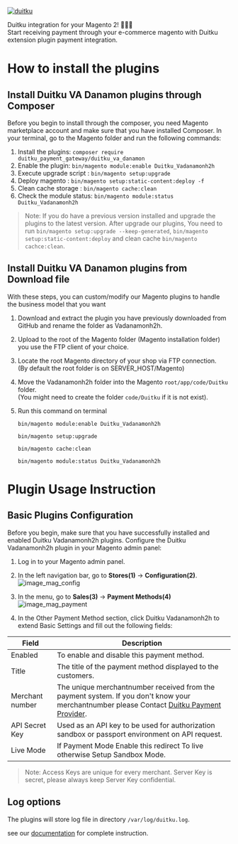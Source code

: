 [![duitku](https://www.duitku.com/wp-content/themes/duitku/img/logoblue.svg)](https://www.duitku.com/)

Duitku integration for your Magento 2! 💸💸💸</br>
Start receiving payment through your e-commerce magento with Duitku extension plugin payment integration.

# How to install the plugins
## Install Duitku VA Danamon plugins through Composer
Before you begin to install through the composer, you need Magento marketplace account and make sure that you have installed Composer. In your terminal, go to the Magento folder and run the following commands:
1. Install the plugins: `composer require duitku_payment_gateway/duitku_va_danamon`
2. Enable the plugin:  `bin/magento module:enable Duitku_Vadanamonh2h`
3. Execute upgrade script : `bin/magento setup:upgrade`
4. Deploy magento :  `bin/magento setup:static-content:deploy -f`
5. Clean cache storage :  `bin/magento cache:clean`
6. Check the module status:  `bin/magento module:status Duitku_Vadanamonh2h`

>Note: If you do have a previous version installed and upgrade the plugins to the latest version. After upgrade our plugins, You need to run `bin/magento setup:upgrade --keep-generated`, `bin/magento setup:static-content:deploy` and clean cache `bin/magento cachce:clean`.

## Install Duitku VA Danamon plugins from Download file

With these steps, you can custom/modify our Magento plugins to handle the business model that you want

1. Download and extract the plugin you have previously downloaded from GitHub and rename the folder as Vadanamonh2h.
2. Upload to the root of the Magento folder (Magento installation folder) you use the FTP client of your choice.
3. Locate the root Magento directory of your shop via FTP connection. </br>(By default the root folder is on SERVER_HOST/Magento)
4. Move the Vadanamonh2h folder into the Magento `root/app/code/Duitku` folder. </br>(You might need to create the folder `code/Duitku` if it is not exist).
5. Run this command on terminal

    `bin/magento module:enable Duitku_Vadanamonh2h`
    
    `bin/magento setup:upgrade`
    
    `bin/magento cache:clean`
    
    `bin/magento module:status Duitku_Vadanamonh2h`


# Plugin Usage Instruction
## Basic Plugins Configuration

Before you begin, make sure that you have successfully installed and enabled Duitku Vadanamonh2h plugins.
Configure the Duitku Vadanamonh2h plugin in your Magento admin panel: 

1. Log in to your Magento admin panel. 
2. In the left navigation bar, go to **Stores(1)** -> **Configuration(2)**. 
![](https://docs.duitku.com/static/c56ecf2d085a08a62ebd23a7cf2338df/2031d/guide-3b.png "image_mag_config")
3. In the menu, go to **Sales(3)** -> **Payment Methods(4)**
![](https://docs.duitku.com//static/2908a48ebc8a434d9b48eed003f669bb/0955f/guide-4b.png "image_mag_payment")


4. In the Other Payment Method section, click Duitku Vadanamonh2h to extend Basic Settings and fill out the following fields:

| Field                   | Description									                               |
|-------------------------| ---------------------------------------------------------------------------|
| Enabled           | To enable and disable this payment method.|
| Title             | The title of the payment method displayed to the customers.|
| Merchant number    | The unique merchantnumber received from the payment system. If you don't know your merchantnumber please Contact [Duitku Payment Provider](mailto:support@duitku.com)\.    |
| API Secret Key | Used as an API key to be used for authorization sandbox or passport environment on API request.    |
| Live Mode    | If Payment Mode Enable this redirect To live otherwise Setup Sandbox Mode.


>Note: Access Keys are unique for every merchant. Server Key is secret, please always keep Server Key confidential.

## Log options

The plugins will store log file in directory `/var/log/duitku.log`. 


see our [documentation](https://docs.duitku.com/en/payment-gateway/plugin/#tab_duitkuv2) for complete instruction.
